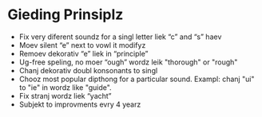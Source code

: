 # Gieding Prinsiplz

* Fix very diferent soundz for a singl letter liek “c” and “s” haev
* Moev silent “e” next to vowl it modifyz
* Remoev dekorativ “e” liek in “principle” 
* Ug-free speling, no moer “ough” wordz leik "thorough" or "rough"
* Chanj dekorativ doubl konsonants to singl
* Chooz most popular dipthong for a particular sound. Exampl: chanj "ui" to "ie" in wordz like "guide".
* Fix stranj wordz liek “yacht”
* Subjekt to improvments evry 4 yearz
